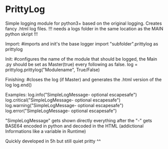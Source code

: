 # PrittyLog

Simple logging module for python3+ based on the original logging.
Creates fancy .html log files.
!!! needs a logs folder in the same location as the MAIN python skript !!!


Import:
#imports and init's the base logger
import "subfolder".prittylog as prittylog

Init:
#configures the name of the module that should be logged, the Main .py should be set as Master(true) every following as false.
log = prittylog.prittylog("Modulename", True/False)

Finishing:
#closes the log (if Master) and generates the .html version of the log
log.end()


Examples:
log.info("SimpleLogMessage- optional escapesafe")
log.critical("SimpleLogMessage- optional escapesafe")
log.warning("SimpleLogMessage- optional escapesafe")
log.error("SimpleLogMessage- optional escapesafe")

"SimpleLogMessage" gets shown directly
everything after the "-" gets BASE64 encoded in python and decoded in the HTML (addictional Informations like a variable in Runtime)


Quickly developed in 5h but still quiet pritty ^^
